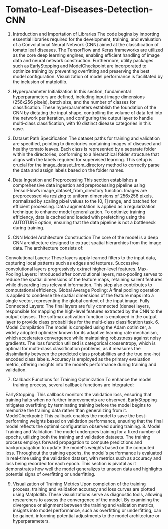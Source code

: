 # Tomato-Leaf-Diseases-Detection-CNN
1. Introduction and Importation of Libraries
The code begins by importing essential libraries required for the development, training, and evaluation of a Convolutional Neural Network (CNN) aimed at the classification of tomato leaf diseases. The TensorFlow and Keras frameworks are utilized as the core deep learning engines, enabling efficient handling of image data and neural network construction. Furthermore, utility packages such as EarlyStopping and ModelCheckpoint are incorporated to optimize training by preventing overfitting and preserving the best model configuration. Visualization of model performance is facilitated by the inclusion of matplotlib.

2. Hyperparameter Initialization
In this section, fundamental hyperparameters are defined, including input image dimensions (256x256 pixels), batch size, and the number of classes for classification. These hyperparameters establish the foundation of the CNN by dictating the input shape, controlling the volume of data fed into the network per iteration, and configuring the output layer to handle multi-class classification, with 10 distinct disease categories in this case.

3. Dataset Path Specification
The dataset paths for training and validation are specified, pointing to directories containing images of diseased and healthy tomato leaves. Each class is represented by a separate folder within the directories, conforming to a hierarchical folder structure that aligns with the labels required for supervised learning. This setup is crucial for the image_dataset_from_directory method to correctly parse the data and assign labels based on the folder names.

4. Data Ingestion and Preprocessing
This section establishes a comprehensive data ingestion and preprocessing pipeline using TensorFlow’s image_dataset_from_directory function. Images are preprocessed via resizing to uniform dimensions of 256x256 pixels, normalized by scaling pixel values to the [0, 1] range, and batched for efficient processing. Data augmentation is applied as a regularization technique to enhance model generalization. To optimize training efficiency, data is cached and loaded with prefetching using the AUTOTUNE option, ensuring that the data pipeline is not a bottleneck during training.

5. CNN Model Architecture Construction
The core of the model is a deep CNN architecture designed to extract spatial hierarchies from the image data. The architecture consists of:

Convolutional Layers: These layers apply learned filters to the input data, capturing local patterns such as edges and textures. Successive convolutional layers progressively extract higher-level features.
Max-Pooling Layers: Introduced after convolutional layers, max-pooling serves to reduce the spatial dimensions of the feature maps, retaining salient features while discarding less relevant information. This step also contributes to computational efficiency.
Global Average Pooling: A final pooling operation is applied to condense the spatial dimensions of the feature maps into a single vector, representing the global context of the input image.
Fully Connected Layers: The final layers are fully connected (dense) layers, responsible for mapping the high-level features extracted by the CNN to the output classes. The softmax activation function is employed in the output layer to provide class probabilities for the multi-class classification task.
6. Model Compilation
The model is compiled using the Adam optimizer, a widely adopted optimizer known for its adaptive learning rate mechanism, which accelerates convergence while maintaining robustness against noisy gradients. The loss function utilized is categorical crossentropy, which is optimal for multi-class classification problems, as it measures the dissimilarity between the predicted class probabilities and the true one-hot encoded class labels. Accuracy is employed as the primary evaluation metric, offering insights into the model’s performance during training and validation.

7. Callback Functions for Training Optimization
To enhance the model training process, several callback functions are integrated:

EarlyStopping: This callback monitors the validation loss, ensuring that training halts when no further improvements are observed. EarlyStopping mitigates overfitting by terminating training before the model begins to memorize the training data rather than generalizing from it.
ModelCheckpoint: This callback enables the model to save the best-performing weights based on validation performance, ensuring that the final model reflects the optimal configuration observed during training.
8. Model Training and Validation
The model undergoes training for a fixed number of epochs, utilizing both the training and validation datasets. The training process employs forward propagation to compute predictions and backpropagation to update the model's weights based on the computed loss. Throughout the training epochs, the model's performance is evaluated in real-time using the validation dataset, with metrics such as accuracy and loss being recorded for each epoch. This section is pivotal as it demonstrates how well the model generalizes to unseen data and highlights potential signs of overfitting or underfitting.

9. Visualization of Training Metrics
Upon completion of the training process, training and validation accuracy and loss curves are plotted using Matplotlib. These visualizations serve as diagnostic tools, allowing researchers to assess the convergence of the model. By examining the divergence or alignment between the training and validation metrics, insights into model performance, such as overfitting or underfitting, can be gained, informing potential adjustments to the model architecture or hyperparameters.

